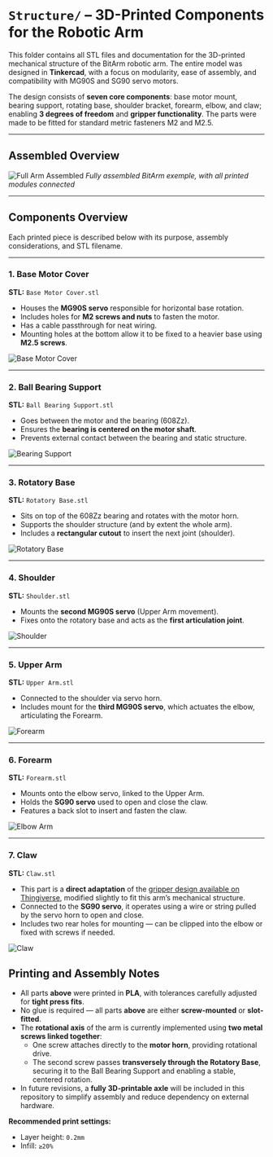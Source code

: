 # `Structure/` – 3D-Printed Components for the Robotic Arm

This folder contains all STL files and documentation for the 3D-printed mechanical structure of the BitArm robotic arm. The entire model was designed in **Tinkercad**, with a focus on modularity, ease of assembly, and compatibility with MG90S and SG90 servo motors.

The design consists of **seven core components**: base motor mount, bearing support, rotating base, shoulder bracket, forearm, elbow, and claw; enabling **3 degrees of freedom** and **gripper functionality**. The parts were made to be fitted for standard metric fasteners M2 and M2.5.

---

## Assembled Overview

![Full Arm Assembled](../../Resources/ARM_IMG/bitarm_assemble.png)
*Fully assembled BitArm exemple, with all printed modules connected*

---

## Components Overview

Each printed piece is described below with its purpose, assembly considerations, and STL filename.

---

### 1. Base Motor Cover  
**STL:** `Base Motor Cover.stl`

- Houses the **MG90S servo** responsible for horizontal base rotation.
- Includes holes for **M2 screws and nuts** to fasten the motor.
- Has a cable passthrough for neat wiring.
- Mounting holes at the bottom allow it to be fixed to a heavier base using **M2.5 screws**.

![Base Motor Cover](../../Resources/ARM_IMG/base_motor_cover.png)

---

### 2. Ball Bearing Support  
**STL:** `Ball Bearing Support.stl`

- Goes between the motor and the bearing (608Zz).
- Ensures the **bearing is centered on the motor shaft**.
- Prevents external contact between the bearing and static structure.

![Bearing Support](../../Resources/ARM_IMG/bearing_support.png)

---

### 3. Rotatory Base  
**STL:** `Rotatory Base.stl`

- Sits on top of the 608Zz bearing and rotates with the motor horn.
- Supports the shoulder structure (and by extent the whole arm).
- Includes a **rectangular cutout** to insert the next joint (shoulder).

![Rotatory Base](../../Resources/ARM_IMG/rotatory_base.png)

---

### 4. Shoulder  
**STL:** `Shoulder.stl`

- Mounts the **second MG90S servo** (Upper Arm movement).
- Fixes onto the rotatory base and acts as the **first articulation joint**.

![Shoulder](../../Resources/ARM_IMG/shoulder.png)

---

### 5. Upper Arm  
**STL:** `Upper Arm.stl`

- Connected to the shoulder via servo horn.
- Includes mount for the **third MG90S servo**, which actuates the elbow, articulating the Forearm.

![Forearm](../../Resources/ARM_IMG/upperarm.png)

---

### 6. Forearm  
**STL:** `Forearm.stl`

- Mounts onto the elbow servo, linked to the Upper Arm.
- Holds the **SG90 servo** used to open and close the claw.
- Features a back slot to insert and fasten the claw.

![Elbow Arm](../../Resources/ARM_IMG/forearm.png)

---

### 7. Claw  
**STL:** `Claw.stl`

- This part is a **direct adaptation** of the [gripper design available on Thingiverse](https://www.thingiverse.com/thing:1684471), modified slightly to fit this arm’s mechanical structure.
- Connected to the **SG90 servo**, it operates using a wire or string pulled by the servo horn to open and close.
- Includes two rear holes for mounting — can be clipped into the elbow or fixed with screws if needed.

![Claw](../../Resources/ARM_IMG/claw.png)


## Printing and Assembly Notes

- All parts **above** were printed in **PLA**, with tolerances carefully adjusted for **tight press fits**.
- No glue is required — all parts **above** are either **screw-mounted** or **slot-fitted**.
- The **rotational axis** of the arm is currently implemented using **two metal screws linked together**:
  - One screw attaches directly to the **motor horn**, providing rotational drive.
  - The second screw passes **transversely through the Rotatory Base**, securing it to the Ball Bearing Support and enabling a stable, centered rotation.
- In future revisions, a **fully 3D-printable axle** will be included in this repository to simplify assembly and reduce dependency on external hardware.

**Recommended print settings:**
- Layer height: `0.2mm`
- Infill: `≥20%`
